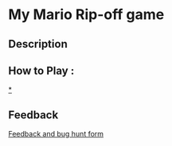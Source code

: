 # My Mario Rip-off game

## Description

## How to Play :
[*](my_game.exe)
## Feedback
[Feedback and bug hunt form](https://docs.google.com/forms/d/e/1FAIpQLSfZ5SeI2uAhOMIoyk5KMLpIywII6Cq2JTb3_H87LG1HaooZeQ/viewform?usp=sf_link)
